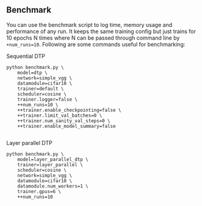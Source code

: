 ## Benchmark 

You can use the benchmark script to log time, memory usage and performance of any run. It keeps the same training config but just trains for 10 epochs N times where N can be passed through command line by `+num_runs=10`. Following are some commands useful for benchmarking:


Sequential DTP
```
python benchmark.py \
    model=dtp \
    network=simple_vgg \
    datamodule=cifar10 \
    trainer=default \
    scheduler=cosine \
    trainer.logger=false \
    ++num_runs=10 \
    ++trainer.enable_checkpointing=false \
    ++trainer.limit_val_batches=0 \
    ++trainer.num_sanity_val_steps=0 \
    ++trainer.enable_model_summary=false 
    
```


Layer parallel DTP
```
python benchmark.py \
    model=layer_parallel_dtp \
    trainer=layer_parallel \
    scheduler=cosine \
    network=simple_vgg \
    datamodule=cifar10 \
    datamodule.num_workers=1 \
    trainer.gpus=6 \
    ++num_runs=10
```
